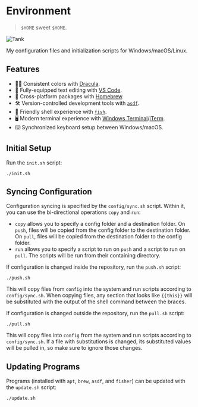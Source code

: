 # Environment

> `$HOME` sweet `$HOME`.

![Tank](https://user-images.githubusercontent.com/6618434/65382519-eb433480-dccc-11e9-9f15-827945187805.jpg)

My configuration files and initialization scripts for Windows/macOS/Linux.

## Features

- 🧛‍♂️ Consistent colors with [Dracula](https://draculatheme.com/).
- 📝 Fully-equipped text editing with [VS Code](https://code.visualstudio.com/).
- 🍺 Cross-platform packages with [Homebrew](https://brew.sh/).
- 🛠 Version-controlled development tools with [`asdf`](https://asdf-vm.com/).
- 🐠 Friendly shell experience with [`fish`](https://fishshell.com/).
- 🖥 Modern terminal experience with [Windows
  Terminal](https://github.com/microsoft/terminal)/[iTerm](https://iterm2.com/).
- ⌨️ Synchronized keyboard setup between Windows/macOS.

## Initial Setup

Run the `init.sh` script:

  ```shell
  ./init.sh
  ```

## Syncing Configuration

Configuration syncing is specified by the `config/sync.sh` script. Within it,
you can use the bi-directional operations `copy` and `run`:

- `copy` allows you to specify a config folder and a destination folder. On
  `push`, files will be copied from the config folder to the destination folder.
  On `pull`, files will be copied from the destination folder to the config
  folder.
- `run` allows you to specify a script to run on `push` and a script to run on
  `pull`. The scripts will be run from their containing directory.

If configuration is changed inside the repository, run the `push.sh` script:

```shell
./push.sh
```

This will copy files from `config` into the system and run scripts according to
`config/sync.sh`. When copying files, any section that looks like `{{this}}`
will be substituted with the output of the shell command between the braces.

If configuration is changed outside the repository, run the `pull.sh` script:

```shell
./pull.sh
```

This will copy files into `config` from the system and run scripts according to
`config/sync.sh`. If a file with substitutions is changed, its substituted
values will be pulled in, so make sure to ignore those changes.

## Updating Programs

Programs (installed with `apt`, `brew`, `asdf`, and `fisher`) can be updated
with the `update.sh` script:

```shell
./update.sh
```
